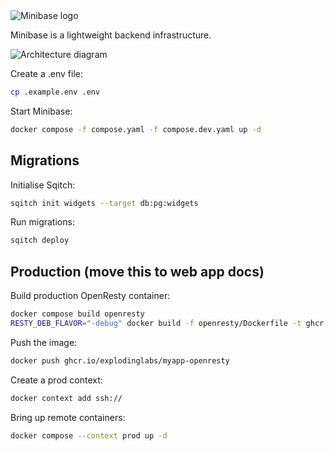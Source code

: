 <img alt="Minibase logo" style="margin: auto" src="https://github.com/explodinglabs/minibase/blob/main/logo.png?raw=true" />

Minibase is a lightweight backend infrastructure.

<img alt="Architecture diagram" src="https://github.com/explodinglabs/minibase/blob/main/architecture.png?raw=true" />

Create a .env file:

```sh
cp .example.env .env
```

Start Minibase:

```sh
docker compose -f compose.yaml -f compose.dev.yaml up -d
```

## Migrations

Initialise Sqitch:
```sh
sqitch init widgets --target db:pg:widgets
```

Run migrations:

```sh
sqitch deploy
```

## Production (move this to web app docs)

Build production OpenResty container:

```sh
docker compose build openresty
RESTY_DEB_FLAVOR="-debug" docker build -f openresty/Dockerfile -t ghcr.io/explodinglabs/myapp-web .
```

Push the image:

```sh
docker push ghcr.io/explodinglabs/myapp-openresty
```

Create a prod context:

```sh
docker context add ssh://
```

Bring up remote containers:

```sh
docker compose --context prod up -d
```
